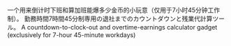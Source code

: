 一个用来倒计时下班和算加班能爆多少金币的小玩意（仅用于7小时45分钟工作制）。 
勤務時間7時間45分制専用の退社までのカウントダウンと残業代計算ツール。
A countdown-to-clock-out and overtime-earnings calculator gadget (exclusively for 7-hour 45-minute workdays)
